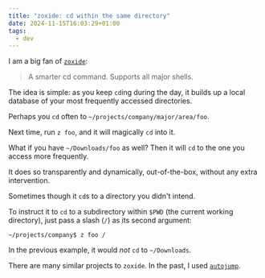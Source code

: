 ```yaml
---
title: "zoxide: cd within the same directory"
date: 2024-11-15T16:03:29+01:00
tags:
  - dev
---
```


I am a big fan of [`zoxide`](https://github.com/ajeetdsouza/zoxide):

> A smarter cd command. Supports all major shells.

The idea is simple: as you keep `cd`ing during the day, it builds up a local
database of your most frequently accessed directories.

Perhaps you `cd` often to `~/projects/company/major/area/foo`.

Next time, run `z foo`, and it will magically `cd` into it.

What if you have `~/Downloads/foo` as well? Then it will `cd` to the one you
access more frequently.

It does so transparently and dynamically, out-of-the-box, without any extra
intervention.

Sometimes though it `cd`s to a directory you didn't intend.

To instruct it to `cd` to a subdirectory within `$PWD` (the current working
directory), just pass a slash (`/`) as its second argument:

```shell
~/projects/company$ z foo /
```

In the previous example, it would _not_ `cd` to `~/Downloads`.

There are many similar projects to `zoxide`. In the past, I used
[`autojump`](https://github.com/wting/autojump).
